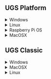 ## UGS Platform

<details>
<summary>Windows</summary>

* Download `UGS Platform` for Windows from [here](https://github.com/winder/Universal-G-Code-Sender#downloads). 
* Unpack the `.zip`-package
* Start the program ```bin/ugsplatform64.exe```

![install-ugs-windows](https://user-images.githubusercontent.com/8962024/214525130-2151fa86-0798-4bf4-a8d9-58c8ab0770f9.gif)
</details>

<details>
<summary>Linux</summary>

* Download `UGS Platform` for Linux from [here](https://github.com/winder/Universal-G-Code-Sender#downloads). 
* Unpack the `.tar.gz`-package
* Start the program ```bin/ugsplatform```

![install-ugs-linux](https://user-images.githubusercontent.com/8962024/210969002-cd873040-ff47-4638-a0b5-ff1709390017.gif)
</details>

<details>
<summary>Raspberry Pi OS</summary>

* Download `UGS Platform` for Linux ARM or ARM64 (if you are running the 64-bit OS version) from [here](https://github.com/winder/Universal-G-Code-Sender#downloads). 
* Unpack the `.tar.gz`-package
* Start the program ```bin/ugsplatform```
</details>


<details>
<summary>MacOSX</summary>

* Download `UGS Platform` for MacOSX from [here](https://github.com/winder/Universal-G-Code-Sender#downloads). 
* Double click the `.dmg`-file.
* Drag the "Universal Gcode Platform" to your applications folder.
* Find the application in the Application folder and right click to open.<br/>There might be a warning that the application is not signed which you need to ignore.

![install-ugs-macosx](https://user-images.githubusercontent.com/8962024/210966015-bab21f42-1ad1-422f-98a4-d05c4735b02f.gif)
</details>


## UGS Classic

<details>
<summary>Windows</summary>

* Download and install **Java 17** from [here](https://adoptium.net/temurin/releases/?package=jre&version=17&os=windows)
* Download **UGS Classic** from [here](https://github.com/winder/Universal-G-Code-Sender#downloads)
* Unpack the zip package
* Run the start script ```start.bat```
</details>

<details>
<summary>MacOSX</summary>

* Download and install **Java 17** from [here](https://adoptium.net/temurin/releases/?package=jre&version=17&os=mac):
* Download **UGS Classic** from [here](https://github.com/winder/Universal-G-Code-Sender#downloads)
* Unpack the zip package
* Run the start script ```start.sh```
</details>

<details>
<summary>Linux</summary>

* Make sure your system is up to date:
```bash
sudo apt-get update
sudo apt-get upgrade
```

* Install Java: 
```bash
apt-get update
apt-get install openjdk-17-jdk
```

* Make sure your system is using Java 17 (1.17.xx):
```bash
java -version
```
```
java version "1.17.0_65"
Java(TM) SE Runtime Environment (build 1.17.0_65-b17)
Java HotSpot(TM) Client VM (build 25.65-b01, mixed mode)
```

* Download **UGS Classic** from [here](https://github.com/winder/Universal-G-Code-Sender#downloads)
* Run the start script ```start.sh```
</details>


